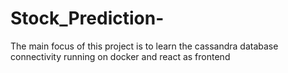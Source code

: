 # Stock_Prediction-
The main focus of this project is to learn the cassandra database connectivity running on docker and react as frontend
